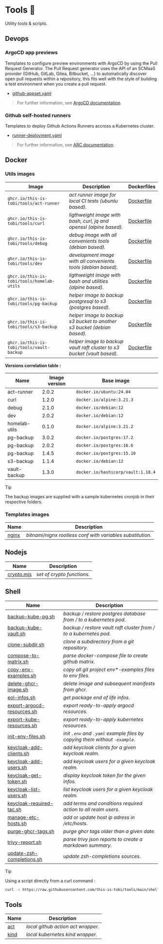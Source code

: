 # Tools :wrench:

Utility tools & scripts.

## Devops

### ArgoCD app previews

Templates to configure preview environments with ArgoCD by using the Pull Request Generator. The Pull Request generator uses the API of an SCMaaS provider (GitHub, GitLab, Gitea, Bitbucket, ...) to automatically discover open pull requests within a repository, this fits well with the style of building a test environment when you create a pull request.

- [github-appset.yaml](./devops/argo-cd-app-preview/github-appset.yaml)

> For further information, see [ArgoCD documentation](https://argo-cd.readthedocs.io/en/stable/operator-manual/applicationset/Generators-Pull-Request).

### Github self-hosted runners

Templates to deploy Github Actions Runners accross a Kubernetes cluster.

- [runner-deployment.yaml](./devops/github-selfhosted-runner/runner-deployment.yaml)

> For further information, see [ARC documentation](https://github.com/actions/actions-runner-controller).

## Docker

### Utils images

| Image                                      | Description                                                             | Dockerfiles                                     |
| ------------------------------------------ | ----------------------------------------------------------------------- | ----------------------------------------------- |
| `ghcr.io/this-is-tobi/tools/act-runner`    | *act runner image for local CI tests (ubuntu based).*                   | [Dockerfile](./docker/act-runner/Dockerfile)    |
| `ghcr.io/this-is-tobi/tools/curl`          | *ligthweight image with bash, curl, jq and openssl (alpine based).*     | [Dockerfile](./docker/curl/Dockerfile)          |
| `ghcr.io/this-is-tobi/tools/debug`         | *debug image with all convenients tools (debian based).*                | [Dockerfile](./docker/debug/Dockerfile)         |
| `ghcr.io/this-is-tobi/tools/dev`           | *development image with all convenients tools (debian based).*          | [Dockerfile](./docker/dev/Dockerfile)           |
| `ghcr.io/this-is-tobi/tools/homelab-utils` | *ligthweight image with bash and utilities (alpine based).*             | [Dockerfile](./docker/homelab-utils/Dockerfile) |
| `ghcr.io/this-is-tobi/tools/pg-backup`     | *helper image to backup postgresql to s3 (postgres based).*             | [Dockerfile](./docker/pg-backup/Dockerfile)     |
| `ghcr.io/this-is-tobi/tools/s3-backup`     | *helper image to backup s3 bucket to another s3 bucket (debian based).* | [Dockerfile](./docker/s3-backup/Dockerfile)     |
| `ghcr.io/this-is-tobi/tools/vault-backup`  | *helper image to backup vault raft cluster to s3 bucket (vault based).* | [Dockerfile](./docker/vault-backup/Dockerfile)  |

__Versions correlation table :__

| Name          | Image version | Base image                         |
| ------------- | ------------- | ---------------------------------- |
| act-runner    | 2.0.2         | `docker.io/ubuntu:24.04`           |
| curl          | 1.2.0         | `docker.io/alpine:3.21.3`          |
| debug         | 2.1.0         | `docker.io/debian:12`              |
| dev           | 2.0.2         | `docker.io/debian:12`              |
| homelab-utils | 0.1.0         | `docker.io/alpine:3.21.2`          |
| pg-backup     | 3.0.2         | `docker.io/postgres:17.2`          |
| pg-backup     | 2.0.2         | `docker.io/postgres:16.6`          |
| pg-backup     | 1.4.5         | `docker.io/postgres:15.10`         |
| s3-backup     | 1.1.4         | `docker.io/debian:12`              |
| vault-backup  | 1.3.0         | `docker.io/hashicorp/vault:1.18.4` |

> [!TIP]
> The backup images are supplied with a sample kubernetes cronjob in their respective folders.

### Templates images

| Name                                         | Description                                                |
| -------------------------------------------- | ---------------------------------------------------------- |
| [nginx](./docker/templates/nginx/Dockerfile) | *bitnami/nignx rootless conf with variables substitution.* |

## Nodejs

| Name                            | Description                |
| ------------------------------- | -------------------------- |
| [crypto.mjs](./node/crypto.mjs) | *set of crypto functions.* |

## Shell

| Name                                                             | Description                                                                 |
| ---------------------------------------------------------------- | --------------------------------------------------------------------------- |
| [backup-kube-pg.sh](./shell/backup-kube-pg.sh)                   | *backup / restore postgres database from / to a kubernetes pod.*            |
| [backup-kube-vault.sh](./shell/backup-kube-vault.sh)             | *backup / restore vault raft cluster from / to a kubernetes pod.*           |
| [clone-subdir.sh](./shell/clone-subdir.sh)                       | *clone a subdirectory from a git repository.*                               |
| [compose-to-matrix.sh](./shell/compose-to-matrix.sh)             | *parse docker-compose file to create github matrix.*                        |
| [copy-env-examples.sh](./shell/copy-env-examples.sh)             | *copy all git project env\*-examples files to env files.*                   |
| [delete-ghcr-image.sh](./shell/delete-ghcr-image.sh)             | *delete image and subsequent manifests from ghcr.*                          |
| [eol-infos.sh](./shell/eol-infos.sh)                             | *get package end of life infos.*                                            |
| [export-argocd-resources.sh](./shell/export-argocd-resources.sh) | *export ready-to-apply argocd resources.*                                   |
| [export-kube-resources.sh](./shell/export-kube-resources.sh)     | *export ready-to-apply kubernetes resources.*                               |
| [init-env-files.sh](./shell/init-env-files.sh)                   | *init `.env` and `.yaml` example files by copying them without `-example`.* |
| [keycloak-add-clients.sh](./shell/keycloak-add-clients.sh)       | *add keycloak clients for a given keycloak realm.*                          |
| [keycloak-add-users.sh](./shell/keycloak-add-users.sh)           | *add keycloak users for a given keycloak realm.*                            |
| [keycloak-get-token.sh](./shell/keycloak-get-token.sh)           | *display keycloak token for the given infos.*                               |
| [keycloak-list-users.sh](./shell/keycloak-list-users.sh)         | *list keycloak users for a given keycloak realm.*                           |
| [keycloak-required-tac.sh](./shell/keycloak-required-tac.sh)     | *add terms and conditions required action to all realm users.*              |
| [manage-etc-hosts.sh](./shell/manage-etc-hosts.sh)               | *add or update host ip adress in /etc/hosts.*                               |
| [purge-ghcr-tags.sh](./shell/purge-ghcr-tags.sh)                 | *purge ghcr tags older than a given date.*                                  |
| [trivy-report.sh](./shell/trivy-report.sh)                       | *parse trivy json reports to create a markdown summary.*                    |
| [update-zsh-completions.sh](./shell/update-zsh-completions.sh)   | *update zsh-completions sources.*                                           |

> [!TIP]
> Using a script directly from a curl command :
> ```sh
> curl -s https://raw.githubusercontent.com/this-is-tobi/tools/main/shell/<script_name> | bash -s -- -h
> ```

## Tools

| Name                     | Description                        |
| ------------------------ | ---------------------------------- |
| [act](./act/README.md)   | *local github action act wrapper.* |
| [kind](./kind/README.md) | *local kubernetes kind wrapper.*   |

